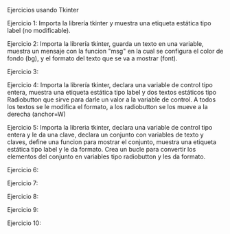 Ejercicios usando Tkinter


Ejercicio 1:
Importa la librería tkinter y muestra una etiqueta estática tipo label (no modificable).

Ejercicio 2:
Importa la librería tkinter, guarda un texto en una variable, muestra un mensaje con la funcion "msg" en la cual se configura el color de fondo (bg), y el formato del texto que se va a mostrar (font).

Ejercicio 3:


Ejercicio 4:
Importa la librería tkinter, declara una variable de control tipo entera, muestra una etiqueta estática tipo label y dos textos estáticos tipo Radiobutton que sirve para darle un valor a la variable de control. A todos los textos se le modifica el formato, a los radiobutton se los mueve a la derecha (anchor=W)

Ejercicio 5:
Importa la libreria tkinter, declara una variable de control tipo entera y le da una clave, declara un conjunto con variables de texto y claves, define una funcion para mostrar el conjunto, muestra una etiqueta estática tipo label y le da formato. Crea un bucle para convertir los elementos del conjunto en variables tipo radiobutton y les da formato.

Ejercicio 6:


Ejercicio 7:


Ejercicio 8:


Ejercicio 9:


Ejercicio 10:


